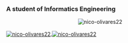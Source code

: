 ### A student of Informatics Engineering
<p align="center">
<img src="https://badges.pufler.dev/visits/nico-olivares22/nico-olivares22" alt="nico-olivares22" />
</p>

<a href="https://github.com/anuraghazra/github-readme-stats">
    <img align="center" src="https://github-readme-stats.vercel.app/api/top-langs/?username=nico-olivares22&layout=compact&hide=shell&theme=chartreuse-dark" alt="nico-olivares22" />
</a>
<a href="https://github.com/anuraghazra/github-readme-stats">
   <img align="center"src="https://github-readme-stats.vercel.app/api?username=nico-olivares22&show_icons=true&hide=stars,contribs&theme=chartreuse-dark" alt="nico-olivares22" />
</a>
